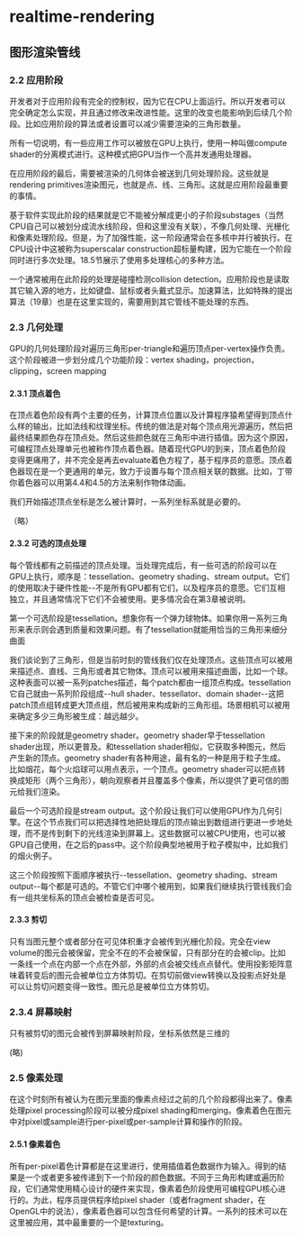# realtime-rendering

## 图形渲染管线

### 2.2 应用阶段

开发者对于应用阶段有完全的控制权，因为它在CPU上面运行。所以开发者可以完全确定怎么实现，并且通过修改来改进性能。这里的改变也能影响到后续几个阶段。比如应用阶段的算法或者设置可以减少需要渲染的三角形数量。

所有一切说明，有一些应用工作可以被放在GPU上执行，使用一种叫做compute shader的分离模式进行。这种模式把GPU当作一个高并发通用处理器。

在应用阶段的最后，需要被渲染的几何体会被送到几何处理阶段。这些就是rendering primitives渲染图元，也就是点、线、三角形。这就是应用阶段最重要的事情。

基于软件实现此阶段的结果就是它不能被分解成更小的子阶段substages（当然CPU自己可以被划分成流水线阶段，但和这里没有关联），不像几何处理、光栅化和像素处理阶段。但是，为了加强性能，这一阶段通常会在多核中并行被执行。在CPU设计中这被称为superscalar construction超标量构建，因为它能在一个阶段同时进行多次处理。18.5节展示了使用多处理核心的多种方法。

一个通常被用在此阶段的处理是碰撞检测collision detection。应用阶段也是读取其它输入源的地方，比如键盘、鼠标或者头戴式显示。加速算法，比如特殊的提出算法（19章）也是在这里实现的，需要用到其它管线不能处理的东西。

### 2.3 几何处理

GPU的几何处理阶段对遍历三角形per-triangle和遍历顶点per-vertex操作负责。这个阶段被进一步划分成几个功能阶段：vertex shading，projection，clipping，screen mapping

#### 2.3.1 顶点着色

在顶点着色阶段有两个主要的任务，计算顶点位置以及计算程序猿希望得到顶点什么样的输出，比如法线和纹理坐标。传统的做法是对每个顶点用光源遍历，然后把最终结果颜色存在顶点处。然后这些颜色就在三角形中进行插值。因为这个原因，可编程顶点处理单元也被称作顶点着色器。随着现代GPU的到来，顶点着色阶段变得更痛用了，并不完全是再去evaluate着色方程了，基于程序员的意愿。顶点着色器现在是一个更通用的单元，致力于设置与每个顶点相关联的数据。比如，丁带你着色器可以用第4.4和4.5的方法来制作物体动画。

我们开始描述顶点坐标是怎么被计算时，一系列坐标系就是必要的。

（略）

#### 2.3.2 可选的顶点处理

每个管线都有之前描述的顶点处理。当处理完成后，有一些可选的阶段可以在GPU上执行，顺序是：tessellation、geometry shading、stream output。它们的使用取决于硬件性能--不是所有GPU都有它们，以及程序员的意愿。它们互相独立，并且通常情况下它们不会被使用。更多情况会在第3章被说明。

第一个可选阶段是tessellation。想象你有一个弹力球物体。如果你用一系列三角形来表示则会遇到质量和效果问题。有了tessellation就能用恰当的三角形来细分曲面

我们谈论到了三角形，但是当前时刻的管线我们仅在处理顶点。这些顶点可以被用来描述点、直线、三角形或者其它物体。顶点可以被用来描述曲面，比如一个球。这种表面可以被一系列patches描述，每个patch都由一组顶点构成。tessellation它自己就由一系列阶段组成--hull shader、tessellator、domain shader--这把patch顶点组转成更大顶点组，然后被用来构成新的三角形组。场景相机可以被用来确定多少三角形被生成：越远越少。

接下来的阶段就是geometry shader。geometry shader早于tessellation shader出现，所以更普及。和tessellation shader相似，它获取多种图元，然后产生新的顶点。geometry shader有各种用途，最有名的一种是用于粒子生成。比如烟花，每个火焰球可以用点表示，一个顶点。geometry shader可以把点转换成矩形（两个三角形），朝向观察者并且覆盖多个像素，所以提供了更可信的图元给我们渲染。

最后一个可选阶段是stream output。这个阶段让我们可以使用GPU作为几何引擎。在这个节点我们可以把选择性地把处理后的顶点输出到数组进行更进一步地处理，而不是传到剩下的光线渲染到屏幕上。这些数据可以被CPU使用，也可以被GPU自己使用，在之后的pass中。这个阶段典型地被用于粒子模拟中，比如我们的烟火例子。

这三个阶段按照下面顺序被执行--tessellation、geometry shading、stream output--每个都是可选的。不管它们中哪个被用到，如果我们继续执行管线我们会有一组共坐标系的顶点会被检查是否可见。

#### 2.3.3 剪切

只有当图元整个或者部分在可见体积重才会被传到光栅化阶段。完全在view volume的图元会被保留，完全不在的不会被保留，只有部分在的会被clip。比如一条线一个点在内部一个点在外部，外部的点会被交线点点替代。使用投影矩阵意味着转变后的图元会被单位立方体剪切。在剪切前做view转换以及投影点好处是可以让剪切问题变得一致性。图元总是被单位立方体剪切。

### 2.3.4 屏幕映射

只有被剪切的图元会被传到屏幕映射阶段，坐标系依然是三维的

(略)

### 2.5 像素处理

在这个时刻所有被认为在图元里面的像素点经过之前的几个阶段都得出来了。像素处理pixel processing阶段可以被分成pixel shading和merging。像素着色在图元中对pixel或sample进行per-pixel或per-sample计算和操作的阶段。

#### 2.5.1 像素着色

所有per-pixel着色计算都是在这里进行，使用插值着色数据作为输入。得到的结果是一个或者更多被传递到下一个阶段的颜色数据。不同于三角形构建或遍历阶段，它们通常使用精心设计的硬件来实现，像素着色阶段使用可编程GPU核心进行的。为此，程序员提供程序给pixel shader（或者fragment shader，在OpenGL中的说法），像素着色器可以包含任何希望的计算。一系列的技术可以在这里被应用，其中最重要的一个是texturing。
